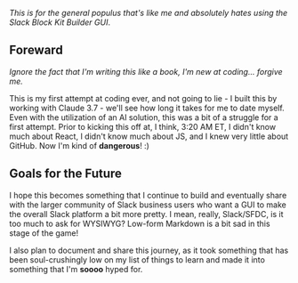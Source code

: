 _This is for the general populus that's like me and absolutely hates using the Slack Block Kit Builder GUI_.

## Foreward
_Ignore the fact that I'm writing this like a book, I'm new at coding... forgive me._

This is my first attempt at coding ever, and not going to lie - I built this by working with Claude 3.7 - we'll see how long it takes for me to date myself. Even with the utilization of an AI solution, this was a bit of a struggle for a first attempt. Prior to kicking this off at, I think, 3:20 AM ET, I didn't know much about React, I didn't know much about JS, and I knew very little about GitHub. Now I'm kind of __dangerous__! :) 

## Goals for the Future
I hope this becomes something that I continue to build and eventually share with the larger community of Slack business users who want a GUI to make the overall Slack platform a bit more pretty. I mean, really, Slack/SFDC, is it too much to ask for WYSIWYG? Low-form Markdown is a bit sad in this stage of the game! 

I also plan to document and share this journey, as it took something that has been soul-crushingly low on my list of things to learn and made it into something that I'm __soooo__ hyped for.
